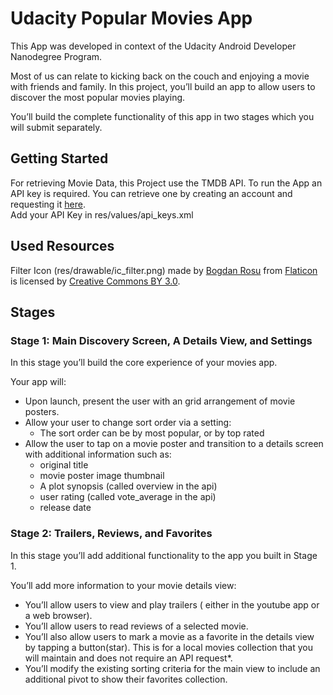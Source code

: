 
# Udacity Popular Movies App

This App was developed in context of the Udacity Android Developer Nanodegree Program.  

Most of us can relate to kicking back on the couch and enjoying a movie with friends and family. In this project, you’ll build an app to allow users to discover the most popular movies playing.

You’ll build the complete functionality of this app in two stages which you will submit separately.

## Getting Started
For retrieving Movie Data, this Project use the TMDB API. To run the App an API key is required.
You can retrieve one by creating an account and requesting it [here](https://www.themoviedb.org/).</br>
Add your API Key in res/values/api_keys.xml

## Used Resources
Filter Icon (res/drawable/ic_filter.png) made by [Bogdan Rosu](https://www.flaticon.com/authors/bogdan-rosu) from [Flaticon](https://www.flaticon.com/) is licensed by [Creative Commons BY 3.0](http://creativecommons.org/licenses/by/3.0/).

## Stages
### Stage 1: Main Discovery Screen, A Details View, and Settings
In this stage you’ll build the core experience of your movies app.

Your app will:

- Upon launch, present the user with an grid arrangement of movie posters.
- Allow your user to change sort order via a setting:
  - The sort order can be by most popular, or by top rated
- Allow the user to tap on a movie poster and transition to a details screen with additional information such as: 
    - original title
    - movie poster image thumbnail
    - A plot synopsis (called overview in the api)
    - user rating (called vote_average in the api)
    - release date
    
### Stage 2: Trailers, Reviews, and Favorites
In this stage you’ll add additional functionality to the app you built in Stage 1.


You’ll add more information to your movie details view:
- You’ll allow users to view and play trailers ( either in the youtube app or a web browser).
- You’ll allow users to read reviews of a selected movie.
- You’ll also allow users to mark a movie as a favorite in the details view by tapping a button(star). This is for a local movies collection that you will maintain and does not require an API request*.
- You’ll modify the existing sorting criteria for the main view to include an additional pivot to show their favorites collection.
